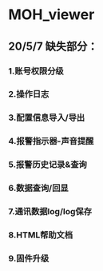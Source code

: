 # MOH_viewer

## 20/5/7 缺失部分：
### 1.账号权限分级
### 2.操作日志
### 3.配置信息导入/导出
### 4.报警指示器-声音提醒
### 5.报警历史记录&查询
### 6.数据查询/回显
### 7.通讯数据log/log保存
### 8.HTML帮助文档
### 9.固件升级
